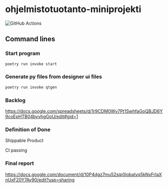 # ohjelmistotuotanto-miniprojekti

![GitHub Actions](https://github.com/vikke1234/ohjelmistotuotanto-miniprojekti/workflows/CI/badge.svg)

## Command lines
### Start program
```sh
poetry run invoke start
```

### Generate py files from designer ui files
```sh
poetry run invoke qtgen
```


### Backlog
https://docs.google.com/spreadsheets/d/1r9CDM0Wv7Pt1SwhfaGoQBJD6Y9coEpHTB04byvhgGoU/edit#gid=1

### Definition of Done
  Shippable Product
  
  CI passing

### Final report
https://docs.google.com/document/d/10P4dgz7mu52sjp0lobaIyq5kNxFrIaXnUxF20Y7Ay90/edit?usp=sharing

